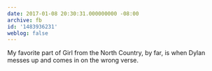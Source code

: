 ```yaml
---
date: 2017-01-08 20:30:31.000000000 -08:00
archive: fb
id: '1483936231'
weblog: false
---
```


My favorite part of Girl from the North Country, by far, is when Dylan messes up and comes in on the wrong verse.

